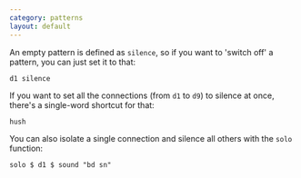 ```yaml
---
category: patterns
layout: default
---
```


An empty pattern is defined as `silence`, so if you want to 'switch
off' a pattern, you can just set it to that:

~~~~ {haskell}
d1 silence
~~~~

If you want to set all the connections (from `d1` to `d9`) to silence
at once, there's a single-word shortcut for that:

~~~~ {haskell}
hush
~~~~

You can also isolate a single connection and silence all others with
the `solo` function:

~~~~ {haskell}
solo $ d1 $ sound "bd sn"
~~~~
